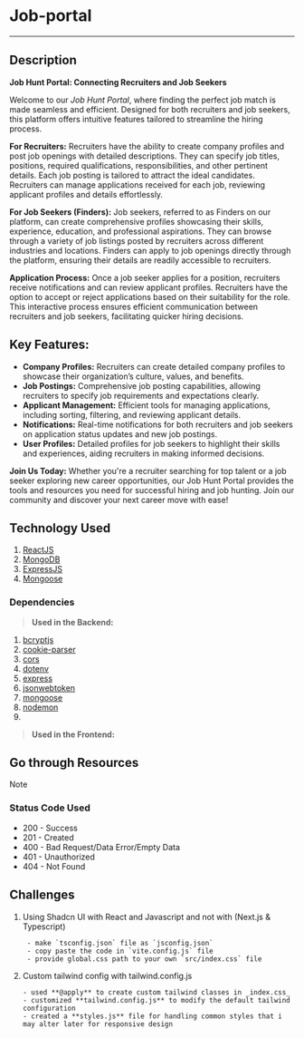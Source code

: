 # Job-portal

---

## Description

**Job Hunt Portal: Connecting Recruiters and Job Seekers**

Welcome to our _Job Hunt Portal_, where finding the perfect job match is made seamless and efficient. Designed for both recruiters and job seekers, this platform offers intuitive features tailored to streamline the hiring process.

**For Recruiters:**
Recruiters have the ability to create company profiles and post job openings with detailed descriptions. They can specify job titles, positions, required qualifications, responsibilities, and other pertinent details. Each job posting is tailored to attract the ideal candidates. Recruiters can manage applications received for each job, reviewing applicant profiles and details effortlessly.

**For Job Seekers (Finders):**
Job seekers, referred to as Finders on our platform, can create comprehensive profiles showcasing their skills, experience, education, and professional aspirations. They can browse through a variety of job listings posted by recruiters across different industries and locations. Finders can apply to job openings directly through the platform, ensuring their details are readily accessible to recruiters.

**Application Process:**
Once a job seeker applies for a position, recruiters receive notifications and can review applicant profiles. Recruiters have the option to accept or reject applications based on their suitability for the role. This interactive process ensures efficient communication between recruiters and job seekers, facilitating quicker hiring decisions.

## Key Features:

- **Company Profiles:** Recruiters can create detailed company profiles to showcase their organization’s culture, values, and benefits.
- **Job Postings:** Comprehensive job posting capabilities, allowing recruiters to specify job requirements and expectations clearly.
- **Applicant Management:** Efficient tools for managing applications, including sorting, filtering, and reviewing applicant details.
- **Notifications:** Real-time notifications for both recruiters and job seekers on application status updates and new job postings.
- **User Profiles:** Detailed profiles for job seekers to highlight their skills and experiences, aiding recruiters in making informed decisions.

**Join Us Today:**
Whether you're a recruiter searching for top talent or a job seeker exploring new career opportunities, our Job Hunt Portal provides the tools and resources you need for successful hiring and job hunting. Join our community and discover your next career move with ease!

## Technology Used

1. [ReactJS](https://reactjs.org/)
2. [MongoDB](https://www.mongodb.com/)
3. [ExpressJS](https://expressjs.com/)
4. [Mongoose](https://mongoosejs.com/)

### Dependencies

> **Used in the Backend:**

1. [bcryptjs](https://www.npmjs.com/package/bcryptjs)
2. [cookie-parser](https://www.npmjs.com/package/cookie-parser)
3. [cors](https://www.npmjs.com/package/cors)
4. [dotenv](https://www.npmjs.com/package/dotenv)
5. [express](https://www.npmjs.com/package/express)
6. [jsonwebtoken](https://www.npmjs.com/package/jsonwebtoken)
7. [mongoose](https://www.npmjs.com/package/mongoose)
8. [nodemon](https://www.npmjs.com/package/nodemon)
9.

> **Used in the Frontend:**

## Go through Resources

> [!NOTE]
>
> ### Status Code Used
>
> - 200 - Success
> - 201 - Created
> - 400 - Bad Request/Data Error/Empty Data
> - 401 - Unauthorized
> - 404 - Not Found

## Challenges

1.  Using Shadcn UI with React and Javascript and not with (Next.js & Typescript)

         - make `tsconfig.json` file as `jsconfig.json`
         - copy paste the code in `vite.config.js` file
         - provide global.css path to your own `src/index.css` file

2.  Custom tailwind config with tailwind.config.js

        - used **@apply** to create custom tailwind classes in _index.css_
        - customized **tailwind.config.js** to modify the default tailwind configuration
        - created a **styles.js** file for handling common styles that i may alter later for responsive design
